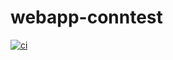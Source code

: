 # webapp-conntest
[![ci](https://github.com/olezai/webapp-conntest/actions/workflows/build.yml/badge.svg)](https://github.com/olezai/webapp-conntest/actions/workflows/build.yml)
#